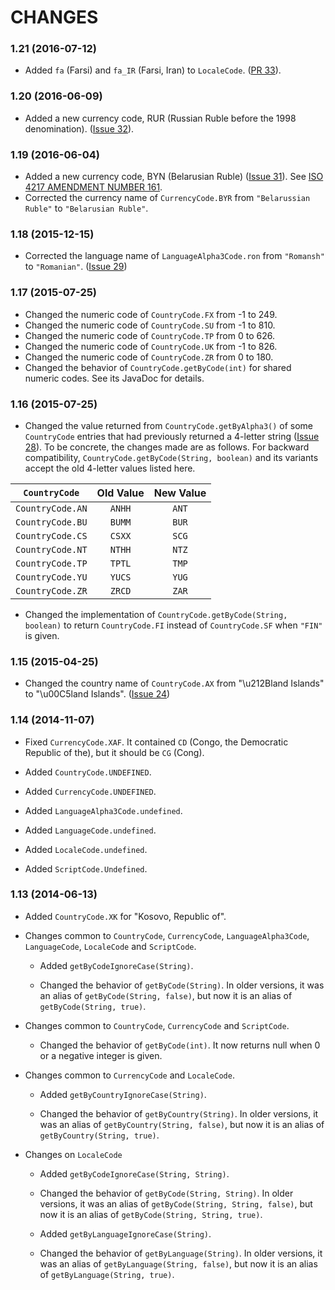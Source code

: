 CHANGES
=======

### 1.21 (2016-07-12)

* Added `fa` (Farsi) and `fa_IR` (Farsi, Iran) to `LocaleCode`.
  ([PR 33](https://github.com/TakahikoKawasaki/nv-i18n/pull/33)).


### 1.20 (2016-06-09)

* Added a new currency code, RUR (Russian Ruble before the 1998 denomination).
  ([Issue 32](https://github.com/TakahikoKawasaki/nv-i18n/issues/32)).


### 1.19 (2016-06-04)

* Added a new currency code, BYN (Belarusian Ruble)
  ([Issue 31](https://github.com/TakahikoKawasaki/nv-i18n/issues/31)).
  See [ISO 4217 AMENDMENT NUMBER 161](http://www.currency-iso.org/dam/isocy/downloads/dl_currency_iso_amendment_161.pdf).
* Corrected the currency name of `CurrencyCode.BYR` from
  `"Belarussian Ruble"` to `"Belarusian Ruble"`.


### 1.18 (2015-12-15)

* Corrected the language name of `LanguageAlpha3Code.ron` from
  `"Romansh"` to `"Romanian"`.
  ([Issue 29](https://github.com/TakahikoKawasaki/nv-i18n/issues/29))


### 1.17 (2015-07-25)

* Changed the numeric code of `CountryCode.FX` from -1 to 249.
* Changed the numeric code of `CountryCode.SU` from -1 to 810.
* Changed the numeric code of `CountryCode.TP` from  0 to 626.
* Changed the numeric code of `CountryCode.UK` from -1 to 826.
* Changed the numeric code of `CountryCode.ZR` from  0 to 180.
* Changed the behavior of `CountryCode.getByCode(int)` for shared
  numeric codes. See its JavaDoc for details.


### 1.16 (2015-07-25)

* Changed the value returned from `CountryCode.getByAlpha3()` of some
  `CountryCode` entries that had previously returned a 4-letter string
  ([Issue 28](https://github.com/TakahikoKawasaki/nv-i18n/issues/28)).
  To be concrete, the changes made are as follows. For backward
  compatibility, `CountryCode.getByCode(String, boolean)` and its
  variants accept the old 4-letter values listed here.

|  `CountryCode`   | Old Value  | New Value |
|:----------------:|:----------:|:---------:|
| `CountryCode.AN` |   `ANHH`   |   `ANT`   |
| `CountryCode.BU` |   `BUMM`   |   `BUR`   |
| `CountryCode.CS` |   `CSXX`   |   `SCG`   |
| `CountryCode.NT` |   `NTHH`   |   `NTZ`   |
| `CountryCode.TP` |   `TPTL`   |   `TMP`   |
| `CountryCode.YU` |   `YUCS`   |   `YUG`   |
| `CountryCode.ZR` |   `ZRCD`   |   `ZAR`   |

* Changed the implementation of `CountryCode.getByCode(String, boolean)`
  to return `CountryCode.FI` instead of `CountryCode.SF` when `"FIN"`
  is given.


### 1.15 (2015-04-25)

* Changed the country name of `CountryCode.AX` from "\u212Bland Islands"
  to "\u00C5land Islands".
  ([Issue 24](https://github.com/TakahikoKawasaki/nv-i18n/issues/24))


### 1.14 (2014-11-07)

* Fixed `CurrencyCode.XAF`. It contained `CD` (Congo, the Democratic
  Republic of the), but it should be `CG` (Cong).

* Added `CountryCode.UNDEFINED`.
* Added `CurrencyCode.UNDEFINED`.
* Added `LanguageAlpha3Code.undefined`.
* Added `LanguageCode.undefined`.
* Added `LocaleCode.undefined`.
* Added `ScriptCode.Undefined`.


### 1.13 (2014-06-13)

* Added `CountryCode.XK` for "Kosovo, Republic of".

* Changes common to `CountryCode`, `CurrencyCode`, `LanguageAlpha3Code`,
  `LanguageCode`, `LocaleCode` and `ScriptCode`.

  - Added `getByCodeIgnoreCase(String)`.

  - Changed the behavior of `getByCode(String)`. In older versions,
    it was an alias of `getByCode(String, false)`, but now it is
    an alias of `getByCode(String, true)`.

* Changes common to `CountryCode`, `CurrencyCode` and `ScriptCode`.

  - Changed the behavior of `getByCode(int)`. It now returns null
    when 0 or a negative integer is given.

* Changes common to `CurrencyCode` and `LocaleCode`.

  - Added `getByCountryIgnoreCase(String)`.

  - Changed the behavior of `getByCountry(String)`. In older versions,
    it was an alias of `getByCountry(String, false)`, but now it is
    an alias of `getByCountry(String, true)`.

* Changes on `LocaleCode`

  - Added `getByCodeIgnoreCase(String, String)`.

  - Changed the behavior of `getByCode(String, String)`. In older
    versions, it was an alias of `getByCode(String, String, false)`,
    but now it is an alias of `getByCode(String, String, true)`.

  - Added `getByLanguageIgnoreCase(String)`.

  - Changed the behavior of `getByLanguage(String)`. In older versions,
    it was an alias of `getByLanguage(String, false)`, but now it is
    an alias of `getByLanguage(String, true)`.

